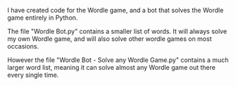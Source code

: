 I have created code for the Wordle game, and a bot that solves the Wordle game entirely in Python.

The file "Wordle Bot.py" contains a smaller list of words. It will always solve my own Wordle game, and will also solve other wordle games on most occasions.

However the file "Wordle Bot - Solve any Wordle Game.py" contains a much larger word list, meaning it can solve almost any Wordle game out there every single time.
